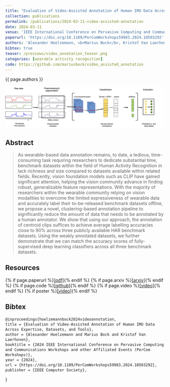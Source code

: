 ```yaml
---
title: "Evaluation of Video-Assisted Annotation of Human IMU Data Across Expertise, Datasets, and Tools"
collection: publications
permalink: /publications/2024-03-11-video-assisted-annotation
date: 2024-03-11
venue: 'IEEE International Conference on Pervasive Computing and Communications Workshops and other Affiliated Events'
paperurl: 'https://doi.org/10.1109/PerComWorkshops59983.2024.10503292'
authors: 'Alexander Hoelzemann, <b>Marius Bock</b>, Kristof Van Laerhoven'
bibtex: true
teaser: /previews/video_annotation_teaser.png
categories: [wearable activity recognition]
code: https://github.com/mariusbock/video_assisted_annotation
---
```


{{ page.authors }}

<img class="pub_teaser" src="../images/previews/dl-arc.png" alt="Teaser Image" title="teaser" />

## Abstract

> As wearable-based data annotation remains, to date, a tedious, time-consuming task requiring researchers to dedicate substantial time, benchmark datasets within the field of Human Activity Recognition in lack richness and size compared to datasets available within related fields. Recently, vision foundation models such as CLIP have gained significant attention, helping the vision community advance in finding robust, generalizable feature representations. With the majority of researchers within the wearable community relying on vision modalities to overcome the limited expressiveness of wearable data and accurately label their to-be-released benchmark datasets offline, we propose a novel, clustering-based annotation pipeline to significantly reduce the amount of data that needs to be annotated by a human annotator. We show that using our approach, the annotation of centroid clips suffices to achieve average labelling accuracies close to 90% across three publicly available HAR benchmark datasets. Using the weakly annotated datasets, we further demonstrate that we can match the accuracy scores of fully-supervised deep learning classifiers across all three benchmark datasets.

## Resources

{% if page.paperurl %}<a href=" {{ page.paperurl }} ">[pdf]</a>{% endif %} {% if page.arxiv %}<a href=" {{ page.arxiv }} ">[arxiv]</a>{% endif %} {% if page.code %}<a href=" {{ page.code }} ">[github]</a>{% endif %} {% if page.video %}<a href=" {{ page.video }} ">[video]</a>{% endif %} {% if poster %}<a href=" {{ page.poster }} ">[video]</a>{% endif %}

## Bibtex

    @inproceedings{hoelzemannbock2024videoannotation,
  	title = {Evaluation of Video-Assisted Annotation of Human IMU Data Across Expertise, Datasets, and Tools},
  	author = {Alexander Hoelzemann and Marius Bock and Kristof Van Laerhoven},
  	booktitle = {2024 IEEE International Conference on Pervasive Computing and Communications Workshops and other Affiliated Events (PerCom Workshops)},
  	year = {2024},
  	url = {https://doi.org/10.1109/PerComWorkshops59983.2024.10503292},
  	publisher = {IEEE Computer Society},
}
